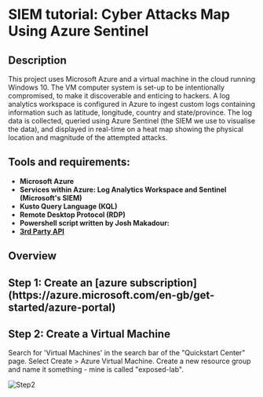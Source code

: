 <h1>SIEM tutorial: Cyber Attacks Map Using Azure Sentinel </h1>

<h2>Description</h2>
This project uses Microsoft Azure and a virtual machine in the cloud running Windows 10. The VM computer system is set-up to be intentionally compromised, to make it discoverable and enticing to hackers. A log analytics workspace is configured in Azure to ingest custom logs containing information such as latitude, longitude, country and state/province. The log data is collected, queried using Azure Sentinel (the SIEM we use to visualise the data), and displayed in real-time on a heat map showing the physical location and magnitude of the attempted attacks.
<br />

<h2>Tools and requirements:</h2>

- <b>Microsoft Azure</b> 
- <b>Services within Azure: Log Analytics Workspace and Sentinel (Microsoft's SIEM)</b>
- <b>Kusto Query Language (KQL)</b> 
- <b>Remote Desktop Protocol (RDP)</b>
- <b>Powershell script written by Josh Makadour:</b> 
- <b>[3rd Party API](https://ipgeolocation.io/)</b>

<h2>Overview</h2>

<h2>Step 1: Create an [azure subscription] (https://azure.microsoft.com/en-gb/get-started/azure-portal)</h2>

<h2>Step 2: Create a Virtual Machine</h2>
Search for 'Virtual Machines' in the search bar of the "Quickstart Center" page.
Select Create > Azure Virtual Machine. Create a new resource group and name it something - mine is called "exposed-lab". 

![Step2](<img width="469" alt="Step2" src="https://github.com/miahippisley/Microsoft-Azure-Sentinel-Live-Attack-Map/assets/127256439/73f399aa-82df-4287-aa1d-89c3766699bb">)


